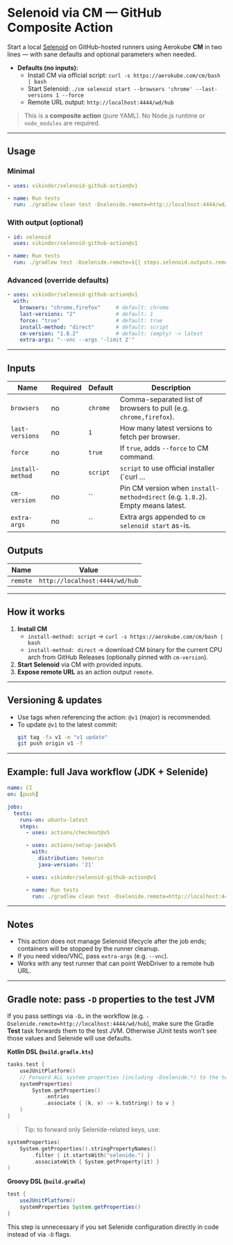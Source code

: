 # Selenoid via CM — GitHub Composite Action

Start a local [Selenoid](https://aerokube.com/selenoid/) on GitHub-hosted runners using Aerokube **CM** in two lines — with sane defaults and optional parameters when needed.

- **Defaults (no inputs):**
  - Install CM via official script: `curl -s https://aerokube.com/cm/bash | bash`
  - Start Selenoid: `./cm selenoid start --browsers 'chrome' --last-versions 1 --force`
  - Remote URL output: `http://localhost:4444/wd/hub`

> This is a **composite action** (pure YAML). No Node.js runtime or `node_modules` are required.

---

## Usage

### Minimal
```yaml
- uses: vikindor/selenoid-github-action@v1

- name: Run tests
  run: ./gradlew clean test -Dselenide.remote=http://localhost:4444/wd/hub
```

### With output (optional)
```yaml
- id: selenoid
  uses: vikindor/selenoid-github-action@v1

- name: Run tests
  run: ./gradlew test -Dselenide.remote=${{ steps.selenoid.outputs.remote }}
```

### Advanced (override defaults)
```yaml
- uses: vikindor/selenoid-github-action@v1
  with:
    browsers: "chrome,firefox"     # default: chrome
    last-versions: "2"             # default: 1
    force: "true"                  # default: true
    install-method: "direct"       # default: script
    cm-version: "1.8.2"            # default: (empty) -> latest
    extra-args: "--vnc --args '-limit 2'"
```

---

## Inputs

| Name | Required | Default | Description |
|------|----------|---------|-------------|
| `browsers` | no | `chrome` | Comma-separated list of browsers to pull (e.g. `chrome,firefox`). |
| `last-versions` | no | `1` | How many latest versions to fetch per browser. |
| `force` | no | `true` | If `true`, adds `--force` to CM command. |
| `install-method` | no | `script` | `script` to use official installer (`curl … | bash`) or `direct` to download CM binary from GitHub Releases. |
| `cm-version` | no | `` | Pin CM version when `install-method=direct` (e.g. `1.8.2`). Empty means latest. |
| `extra-args` | no | `` | Extra args appended to `cm selenoid start` as-is. |

## Outputs

| Name | Value |
|------|-------|
| `remote` | `http://localhost:4444/wd/hub` |

---

## How it works

1. **Install CM**
   - `install-method: script` → `curl -s https://aerokube.com/cm/bash | bash`
   - `install-method: direct` → download CM binary for the current CPU arch from GitHub Releases (optionally pinned with `cm-version`).
2. **Start Selenoid** via CM with provided inputs.
3. **Expose remote URL** as an action output `remote`.

---

## Versioning & updates

- Use tags when referencing the action: `@v1` (major) is recommended.
- To update `@v1` to the latest commit:
  ```bash
  git tag -fa v1 -m "v1 update"
  git push origin v1 -f
  ```

---

## Example: full Java workflow (JDK + Selenide)
```yaml
name: CI
on: [push]

jobs:
  tests:
    runs-on: ubuntu-latest
    steps:
      - uses: actions/checkout@v5

      - uses: actions/setup-java@v5
        with:
          distribution: temurin
          java-version: '21'

      - uses: vikindor/selenoid-github-action@v1

      - name: Run tests
        run: ./gradlew clean test -Dselenide.remote=http://localhost:4444/wd/hub
```

---

## Notes
- This action does not manage Selenoid lifecycle after the job ends; containers will be stopped by the runner cleanup.
- If you need video/VNC, pass `extra-args` (e.g. `--vnc`).
- Works with any test runner that can point WebDriver to a remote hub URL.

---

## Gradle note: pass `-D` properties to the test JVM
If you pass settings via `-D…` in the workflow (e.g. `-Dselenide.remote=http://localhost:4444/wd/hub`), make sure the Gradle **Test** task forwards them to the test JVM. Otherwise JUnit tests won’t see those values and Selenide will use defaults.

**Kotlin DSL (`build.gradle.kts`)**
```kotlin
tasks.test {
    useJUnitPlatform()
    // Forward ALL system properties (including -Dselenide.*) to the test JVM
    systemProperties(
        System.getProperties()
            .entries
            .associate { (k, v) -> k.toString() to v }
    )
}
```

> Tip: to forward only Selenide-related keys, use:
```kotlin
systemProperties(
    System.getProperties().stringPropertyNames()
        .filter { it.startsWith("selenide.") }
        .associateWith { System.getProperty(it) }
)
```

**Groovy DSL (`build.gradle`)**
```groovy
test {
    useJUnitPlatform()
    systemProperties System.getProperties()
}
```

This step is unnecessary if you set Selenide configuration directly in code instead of via `-D` flags.
